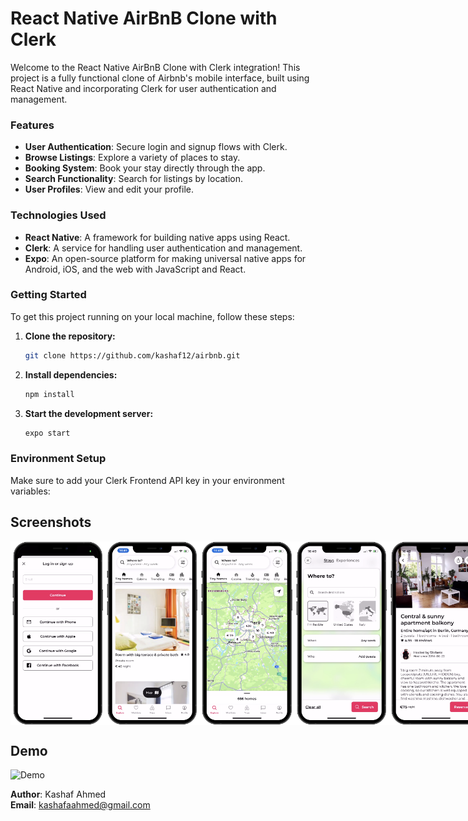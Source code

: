 # React Native AirBnB Clone with Clerk

Welcome to the React Native AirBnB Clone with Clerk integration! This project is a fully functional clone of Airbnb's mobile interface, built using React Native and incorporating Clerk for user authentication and management.

### Features

- **User Authentication**: Secure login and signup flows with Clerk.
- **Browse Listings**: Explore a variety of places to stay.
- **Booking System**: Book your stay directly through the app.
- **Search Functionality**: Search for listings by location.
- **User Profiles**: View and edit your profile.

### Technologies Used

- **React Native**: A framework for building native apps using React.
- **Clerk**: A service for handling user authentication and management.
- **Expo**: An open-source platform for making universal native apps for Android, iOS, and the web with JavaScript and React.

### Getting Started

To get this project running on your local machine, follow these steps:

1. **Clone the repository:**
   ```bash
   git clone https://github.com/kashaf12/airbnb.git
   ```
2. **Install dependencies:**
   ```bash
   npm install
   ```
3. **Start the development server:**
   ```bash
   expo start
   ```

### Environment Setup

Make sure to add your Clerk Frontend API key in your environment variables:

## Screenshots

<div style="display: flex; flex-direction: 'row';">
<img src="./screenshots/1.png" width=30%>
<img src="./screenshots/2.png" width=30%>
<img src="./screenshots/3.png" width=30%>
<img src="./screenshots/4.png" width=30%>
<img src="./screenshots/5.png" width=30%>

</div>

## Demo

![Demo](./screenshots/demo.gif)

**Author**: Kashaf Ahmed  
**Email**: kashafaahmed@gmail.com
